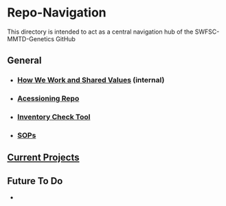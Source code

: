 Repo-Navigation
===============
This directory is intended to act as a central navigation hub of the SWFSC-MMTD-Genetics GitHub

## General
  - ### [How We Work and Shared Values](https://docs.google.com/document/d/1fKUNFay-LBfuvRm3hgsjHX3QAiEsX25vxtLL_jISmmU/edit?usp=sharing) (internal)
  - ### [Acessioning Repo](https://github.com/SWFSC-MMTD-Genetics/Accession-Template)
  - ### [Inventory Check Tool](https://github.com/SWFSC-MMTD-Genetics/MMTD-Genetics-Projects/tree/main/Inventory)
  - ### [SOPs](https://github.com/SWFSC-MMTD-Genetics/MMTD-Genetics-Projects/tree/main/SOPs)

## [Current Projects](https://github.com/SWFSC-MMTD-Genetics/MMTD-Genetics-Projects?tab=readme-ov-file#projects)

## Future To Do
- 
